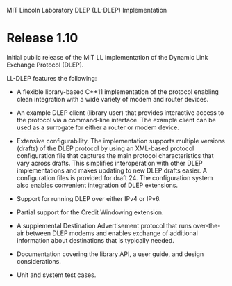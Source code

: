 MIT Lincoln Laboratory DLEP (LL-DLEP) Implementation

Release 1.10
==================================

Initial public release of the MIT LL implementation of the Dynamic
Link Exchange Protocol (DLEP).  

LL-DLEP features the following:

- A flexible library-based C++11 implementation of the protocol enabling
  clean integration with a wide variety of modem and router devices.

- An example DLEP client (library user) that provides interactive
  access to the protocol via a command-line interface.  The example
  client can be used as a surrogate for either a router or modem
  device.

- Extensive configurability.  The implementation supports multiple
  versions (drafts) of the DLEP protocol by using an XML-based
  protocol configuration file that captures the main protocol
  characteristics that vary across drafts. This simplifies
  interoperation with other DLEP implementations and makes updating to
  new DLEP drafts easier.  A configuration files is provided for draft
  24.  The configuration system also enables convenient integration of
  DLEP extensions.

- Support for running DLEP over either IPv4 or IPv6.

- Partial support for the Credit Windowing extension.

- A supplemental Destination Advertisement protocol that runs
  over-the-air between DLEP modems and enables exchange of additional
  information about destinations that is typically needed.

- Documentation covering the library API, a user guide, and design
  considerations.

- Unit and system test cases.
